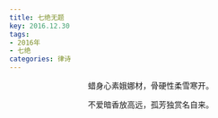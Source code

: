 ```yaml
---
title: 七绝无题
key: 2016.12.30
tags: 
- 2016年 
- 七绝
categories: 律诗
---
```


<p align="center">蜡身心素娥娜材，骨硬性柔雪寒开。
</p>
<p align="center">不爱暗香放高远，孤芳独赏名自来。
</p>
